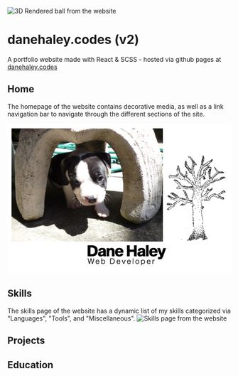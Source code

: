 ![3D Rendered ball from the website](src/markdown/moon-markdown.gif)
# danehaley.codes (v2)
A portfolio website made with React & SCSS - hosted via github pages at [danehaley.codes](https://danehaley.codes)   
   
## Home
The homepage of the website contains decorative media, as well as a link navigation bar to navigate through the different sections of the site.

![Homepage from the website](src/markdown/homepage-markdown.png)

## Skills
The skills page of the website has a dynamic list of my skills categorized via "Languages", "Tools", and "Miscellaneous". 
![Skills page from the website](src/markdown/skills-markdown.gif)
## Projects

## Education